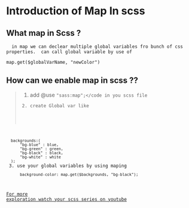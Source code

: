 #   Introduction of Map In scss

##  What map in  Scss ?

      in map we can declear multiple global variables fro bunch of css properties.  can call global variable by use of 
<code>map.get($globalVarName, "newColor")</code>
      
## How can we enable map in scss ??
> 1. add @use <code>"sass:map";</code in you scss file
> 2. create Global var like
<code>
  backgrounds:(   
      "bg-blue" : blue,
      "bg-green" : green,
      "bg-black" : black,
      "bg-white" : white
  );
</code
> 3. use your global variables by using maping
<code>
      background-color: map.get($backgrounds, "bg-black");
</code>

[For more exploration watch your scss series on youtube](https://www.youtube.com/@programmingashram/)
